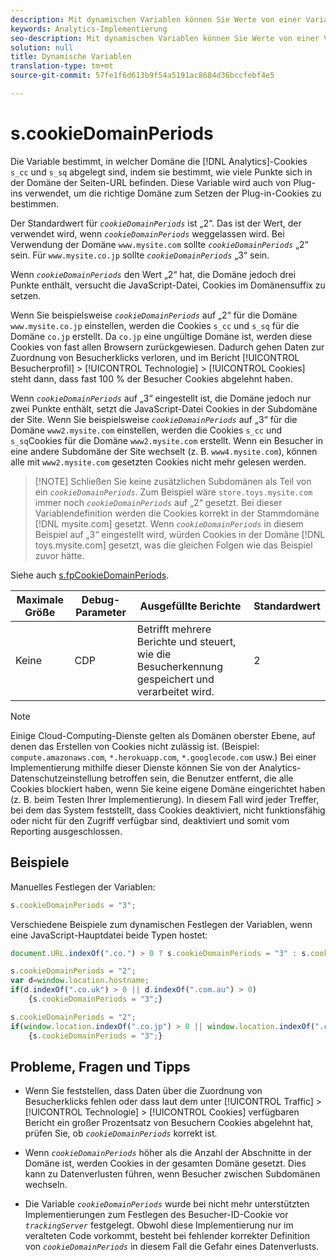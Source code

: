 ```yaml
---
description: Mit dynamischen Variablen können Sie Werte von einer Variablen in eine andere kopieren, ohne die vollständigen Werte mehrfach in die Bildanforderung auf Ihrer Site eingeben zu müssen.
keywords: Analytics-Implementierung
seo-description: Mit dynamischen Variablen können Sie Werte von einer Variablen in eine andere kopieren, ohne die vollständigen Werte mehrfach in die Bildanforderung auf Ihrer Site eingeben zu müssen.
solution: null
title: Dynamische Variablen
translation-type: tm+mt
source-git-commit: 57fe1f6d613b9f54a5191ac8684d36bccfebf4e5

---
```



# s.cookieDomainPeriods

Die Variable bestimmt, in welcher Domäne die [!DNL Analytics]-Cookies `s_cc` und `s_sq` abgelegt sind, indem sie bestimmt, wie viele Punkte sich in der Domäne der Seiten-URL befinden. Diese Variable wird auch von Plug-ins verwendet, um die richtige Domäne zum Setzen der Plug-in-Cookies zu bestimmen.

Der Standardwert für *`cookieDomainPeriods`* ist „2“. Das ist der Wert, der verwendet wird, wenn *`cookieDomainPeriods`* weggelassen wird. Bei Verwendung der Domäne `www.mysite.com` sollte *`cookieDomainPeriods`* „2“ sein. Für `www.mysite.co.jp` sollte *`cookieDomainPeriods`* „3“ sein.

Wenn *`cookieDomainPeriods`* den Wert „2“ hat, die Domäne jedoch drei Punkte enthält, versucht die JavaScript-Datei, Cookies im Domänensuffix zu setzen.

Wenn Sie beispielsweise *`cookieDomainPeriods`* auf „2“ für die Domäne `www.mysite.co.jp` einstellen, werden die Cookies `s_cc` und `s_sq` für die Domäne `co.jp` erstellt. Da `co.jp` eine ungültige Domäne ist, werden diese Cookies von fast allen Browsern zurückgewiesen. Dadurch gehen Daten zur Zuordnung von Besucherklicks verloren, und im Bericht [!UICONTROL Besucherprofil] &gt; [!UICONTROL Technologie] &gt; [!UICONTROL Cookies] steht dann, dass fast 100 % der Besucher Cookies abgelehnt haben.

Wenn *`cookieDomainPeriods`* auf „3“ eingestellt ist, die Domäne jedoch nur zwei Punkte enthält, setzt die JavaScript-Datei Cookies in der Subdomäne der Site. Wenn Sie beispielsweise *`cookieDomainPeriods`* auf „3“ für die Domäne `www2.mysite.com` einstellen, werden die Cookies `s_cc` und `s_sq`Cookies für die Domäne `www2.mysite.com` erstellt. Wenn ein Besucher in eine andere Subdomäne der Site wechselt (z. B. `www4.mysite.com`), können alle mit `www2.mysite.com` gesetzten Cookies nicht mehr gelesen werden.

> [!NOTE] Schließen Sie keine zusätzlichen Subdomänen als Teil von ein *`cookieDomainPeriods`*. Zum Beispiel wäre `store.toys.mysite.com` immer noch *`cookieDomainPeriods`* auf „2“ gesetzt. Bei dieser Variablendefinition werden die Cookies korrekt in der Stammdomäne [!DNL mysite.com] gesetzt. Wenn *`cookieDomainPeriods`* in diesem Beispiel auf „3“ eingestellt wird, würden Cookies in der Domäne [!DNL toys.mysite.com] gesetzt, was die gleichen Folgen wie das Beispiel zuvor hätte.

Siehe auch [s.fpCookieDomainPeriods](https://docs.adobe.com/content/help/en/analytics/implementation/javascript-implementation/variables-analytics-reporting/config-var/s-account.html).

| Maximale Größe | Debug-Parameter | Ausgefüllte Berichte | Standardwert |
|---|---|---|---|
| Keine | CDP | Betrifft mehrere Berichte und steuert, wie die Besucherkennung gespeichert und verarbeitet wird. | 2 |

>[!NOTE]
>
>Einige Cloud-Computing-Dienste gelten als Domänen oberster Ebene, auf denen das Erstellen von Cookies nicht zulässig ist. (Beispiel: `compute.amazonaws.com`, `*.herokuapp.com`, `*.googlecode.com` usw.) Bei einer Implementierung mithilfe dieser Dienste können Sie von der Analytics-Datenschutzeinstellung betroffen sein, die Benutzer entfernt, die alle Cookies blockiert haben, wenn Sie keine eigene Domäne eingerichtet haben (z. B. beim Testen Ihrer Implementierung). In diesem Fall wird jeder Treffer, bei dem das System feststellt, dass Cookies deaktiviert, nicht funktionsfähig oder nicht für den Zugriff verfügbar sind, deaktiviert und somit vom Reporting ausgeschlossen.

## Beispiele

Manuelles Festlegen der Variablen:

```js
s.cookieDomainPeriods = "3";
```

Verschiedene Beispiele zum dynamischen Festlegen der Variablen, wenn eine JavaScript-Hauptdatei beide Typen hostet:

```js
document.URL.indexOf(".co.") > 0 ? s.cookieDomainPeriods = "3" : s.cookieDomainPeriods = "2";
```

```js
s.cookieDomainPeriods = "2"; 
var d=window.location.hostname; 
if(d.indexOf(".co.uk") > 0 || d.indexOf(".com.au") > 0) 
    {s.cookieDomainPeriods = "3";}
```

```js
s.cookieDomainPeriods = "2"; 
if(window.location.indexOf(".co.jp") > 0 || window.location.indexOf(".com.au") > 0) 
    {s.cookieDomainPeriods = "3";}
```

## Probleme, Fragen und Tipps

* Wenn Sie feststellen, dass Daten über die Zuordnung von Besucherklicks fehlen oder dass laut dem unter [!UICONTROL Traffic] &gt; [!UICONTROL Technologie] &gt; [!UICONTROL Cookies] verfügbaren Bericht ein großer Prozentsatz von Besuchern Cookies abgelehnt hat, prüfen Sie, ob *`cookieDomainPeriods`* korrekt ist.

* Wenn *`cookieDomainPeriods`* höher als die Anzahl der Abschnitte in der Domäne ist, werden Cookies in der gesamten Domäne gesetzt. Dies kann zu Datenverlusten führen, wenn Besucher zwischen Subdomänen wechseln.
* Die Variable *`cookieDomainPeriods`* wurde bei nicht mehr unterstützten Implementierungen zum Festlegen des Besucher-ID-Cookie vor *`trackingServer`* festgelegt. Obwohl diese Implementierung nur im veralteten Code vorkommt, besteht bei fehlender korrekter Definition von *`cookieDomainPeriods`* in diesem Fall die Gefahr eines Datenverlusts.

